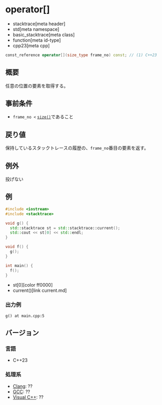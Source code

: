 # operator[]
* stacktrace[meta header]
* std[meta namespace]
* basic_stacktrace[meta class]
* function[meta id-type]
* cpp23[meta cpp]

```cpp
const_reference operator[](size_type frame_no) const; // (1) C++23
```

## 概要
任意の位置の要素を取得する。


## 事前条件
- `frame_no <` [`size()`](size.md)であること


## 戻り値
保持しているスタックトレースの履歴の、`frame_no`番目の要素を返す。


## 例外
投げない


## 例
```cpp example
#include <iostream>
#include <stacktrace>

void g() {
  std::stacktrace st = std::stacktrace::current();
  std::cout << st[0] << std::endl;
}

void f() {
  g();
}

int main() {
  f();
}
```
* st[0][color ff0000]
* current()[link current.md]

### 出力例
```
g() at main.cpp:5
```


## バージョン
### 言語
- C++23

### 処理系
- [Clang](/implementation.md#clang): ??
- [GCC](/implementation.md#gcc): ??
- [Visual C++](/implementation.md#visual_cpp): ??
